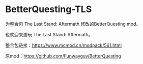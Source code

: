 # BetterQuesting-TLS

为整合包 The Last Stand: Aftermath 修改的BetterQuesting mod。

也欢迎来游玩 The Last Stand: Aftermath。

整合包链接：https://www.mcmod.cn/modpack/561.html

原mod：https://github.com/Funwayguy/BetterQuesting
